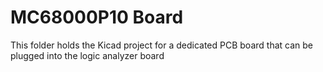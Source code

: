 # MC68000P10 Board
This folder holds the Kicad project for a dedicated PCB board that can be plugged into the logic analyzer board